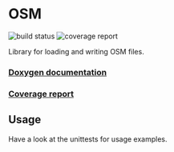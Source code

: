 # OSM

![build status](https://gitlab.mrt.uni-karlsruhe.de/MRT/osm/badges/master/build.svg)
![coverage report](https://gitlab.mrt.uni-karlsruhe.de/MRT/osm/badges/master/coverage.svg)

Library for loading and writing OSM files.

### [Doxygen documentation](http://mrt.pages.mrt.uni-karlsruhe.de/osm/doxygen/index.html)
### [Coverage report](http://mrt.pages.mrt.uni-karlsruhe.de/osm/coverage/index.html)

## Usage

Have a look at the unittests for usage examples.
